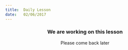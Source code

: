 ```yaml
---
title:  Daily Lesson
date:   02/06/2017
---
```


### <center>We are working on this lesson</center>
<center>Please come back later</center>